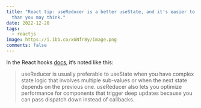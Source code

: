 ```yaml
---
title: "React tip: useReducer is a better useState, and it's easier to adopt
  than you may think."
date: 2022-12-20
tags:
  - reactjs
image: https://i.ibb.co/xGNfr8y/image.png
comments: false
---
```

In the React hooks [docs](https://reactjs.org/docs/hooks-reference.html#usereducer), it’s noted like this:

> useReducer is usually preferable to useState when you have complex state logic that involves multiple sub-values or when the next state depends on the previous one. useReducer also lets you optimize performance for components that trigger deep updates because you can pass dispatch down instead of callbacks.